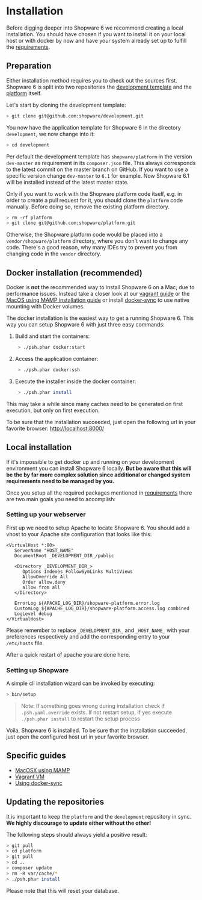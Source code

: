 # Installation

Before digging deeper into Shopware 6 we recommend creating a local installation. You should have chosen if you want to install it on your local host or with docker by now and have your system already set up to fulfill the [requirements](10-system-requirements.md).

## Preparation

Either installation method requires you to check out the sources first. Shopware 6 is split into two repositories the [development template](https://github.com/shopware/development) and the [platform](https://github.com/shopware/platform) itself.

Let's start by cloning the development template:

```bash
> git clone git@github.com:shopware/development.git
```

You now have the application template for Shopware 6 in the directory `development`, we now change into it:

```bash
> cd development
```

Per default the development template has `shopware/platform` in the version `dev-master` as requirement in its `composer.json` file. This always corresponds to the latest commit on the master branch on GitHub. If you want to use a specific version change `dev-master` to `6.1` for example. Now Shopware 6.1 will be installed instead of the latest master state.

Only if you want to work with the Shopware platform code itself, e.g. in order to create a pull request for it, you should clone the `platform` code manually. Before doing so, remove the existing platform directory.

```bash
> rm -rf platform
> git clone git@github.com:shopware/platform.git
```

Otherwise, the Shopware platform code would be placed into a `vendor/shopware/platform` directory, where you don't want to change any code. There's a good reason, why many IDEs try to prevent you from changing code in the `vendor` directory.

## Docker installation \(recommended\)

 Docker is **not** the recommended way to install Shopware 6 on a Mac, due to performance issues. Instead take a closer look at our [vagrant guide](https://docs.shopware.com/en/shopware-platform-dev-en/system-guide/system-installation-guides/vagrant) or the [MacOS using MAMP installation guide](https://docs.shopware.com/en/shopware-platform-dev-en/system-guide/system-installation-guides/mac-os-x) or install [docker-sync](https://docs.shopware.com/en/shopware-platform-dev-en/system-guide/system-installation-guides/docker-sync) to use native mounting with Docker volumes.

The docker installation is the easiest way to get a running Shopware 6. This way you can setup Shopware 6 with just three easy commands:

1. Build and start the containers:

   ```bash
    > ./psh.phar docker:start
   ```

2. Access the application container:

   ```bash
    > ./psh.phar docker:ssh
   ```

3. Execute the installer inside the docker container:

   ```bash
    > ./psh.phar install
   ```

This may take a while since many caches need to be generated on first execution, but only on first execution.

To be sure that the installation succeeded, just open the following url in your favorite browser: [http://localhost:8000/](http://localhost:8000/)

## Local installation

If it's impossible to get docker up and running on your development environment you can install Shopware 6 locally. **But be aware that this will be the by far more complex solution since additional or changed system requirements need to be managed by you.**

Once you setup all the required packages mentioned in [requirements](10-system-requirements.md) there are two main goals you need to accomplish:

### Setting up your webserver

First up we need to setup Apache to locate Shopware 6. You should add a vhost to your Apache site configuration that looks like this:

```text
<VirtualHost *:80>
   ServerName "HOST_NAME"
   DocumentRoot _DEVELOPMENT_DIR_/public

   <Directory _DEVELOPMENT_DIR_>
      Options Indexes FollowSymLinks MultiViews
      AllowOverride All
      Order allow,deny
      allow from all
   </Directory>

   ErrorLog ${APACHE_LOG_DIR}/shopware-platform.error.log
   CustomLog ${APACHE_LOG_DIR}/shopware-platform.access.log combined
   LogLevel debug
</VirtualHost>
```

Please remember to replace `_DEVELOPMENT_DIR_` and `_HOST_NAME_` with your preferences respectively and add the corresponding entry to your `/etc/hosts` file.

After a quick restart of apache you are done here.

### Setting up Shopware

A simple cli installation wizard can be invoked by executing:

```bash
> bin/setup
```

> Note: If something goes wrong during installation check if `.psh.yaml.override` exists. If not restart setup, if yes execute `./psh.phar install` to restart the setup process

Voila, Shopware 6 is installed. To be sure that the installation succeeded, just open the configured host url in your favorite browser.

## Specific guides

* [MacOSX using MAMP](30-system-installation-guides/10-mac-os-x.md)
* [Vagrant VM](30-system-installation-guides/20-vagrant.md)
* [Using docker-sync](30-system-installation-guides/30-docker-sync.md)

## Updating the repositories

It is important to keep the `platform` and the `development` repository in sync. **We highly discourage to update either without the other!**

The following steps should always yield a positive result:

```bash
> git pull
> cd platform
> git pull
> cd ..
> composer update
> rm -R var/cache/*
> ./psh.phar install
```

Please note that this will reset your database.

